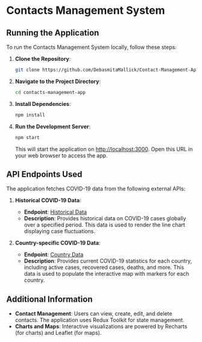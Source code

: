 # Contacts Management System

## Running the Application

To run the Contacts Management System locally, follow these steps:

1. **Clone the Repository**:

    ```bash
    git clone https://github.com/DebasmitaMallick/Contact-Management-App
    ```

2. **Navigate to the Project Directory**:

    ```bash
    cd contacts-management-app
    ```

3. **Install Dependencies**:

    ```bash
    npm install
    ```

4. **Run the Development Server**:

    ```bash
    npm start
    ```

    This will start the application on [http://localhost:3000](http://localhost:3000). Open this URL in your web browser to access the app.

## API Endpoints Used

The application fetches COVID-19 data from the following external APIs:

1. **Historical COVID-19 Data**:
    - **Endpoint**: [Historical Data](https://disease.sh/v3/covid-19/historical/all?lastdays=all)
    - **Description**: Provides historical data on COVID-19 cases globally over a specified period. This data is used to render the line chart displaying case fluctuations.

2. **Country-specific COVID-19 Data**:
    - **Endpoint**: [Country Data](https://disease.sh/v3/covid-19/countries)
    - **Description**: Provides current COVID-19 statistics for each country, including active cases, recovered cases, deaths, and more. This data is used to populate the interactive map with markers for each country.

## Additional Information

- **Contact Management**: Users can view, create, edit, and delete contacts. The application uses Redux Toolkit for state management.
- **Charts and Maps**: Interactive visualizations are powered by Recharts (for charts) and Leaflet (for maps).
